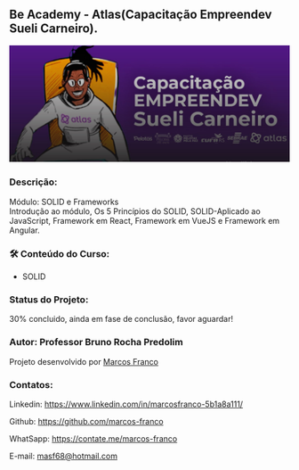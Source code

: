 ## Be Academy - Atlas(Capacitação Empreendev Sueli Carneiro).

![preview](./imagens/preview8.jpg)


### Descrição:

Módulo: SOLID e Frameworks <br>
Introdução ao módulo, Os 5 Princípios do SOLID, SOLID-Aplicado ao JavaScript, Framework em React, Framework em VueJS e Framework em Angular.


### 🛠 Conteúdo do Curso:
- SOLID

### Status do Projeto:
30% concluido, ainda em fase de conclusão, favor aguardar! 

### Autor: Professor Bruno Rocha Predolim
Projeto desenvolvido por [Marcos Franco](https://www.linkedin.com/in/marcosfranco-5b1a8a111/)

### Contatos:
Linkedin: https://www.linkedin.com/in/marcosfranco-5b1a8a111/

Github: https://github.com/marcos-franco

WhatSapp: https://contate.me/marcos-franco

E-mail: masf68@hotmail.com
